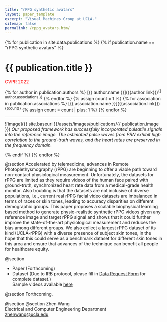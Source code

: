 ```yaml
---
title: "rPPG synthetic avatars"
layout: paper_template
excerpt: "Visual Machines Group at UCLA."
sitemap: false
permalink: /rppg_avatars.htm/
---
```


{% for publication in site.data.publications %}
{% if publication.name == "rPPG synthetic avatars" %}

# {{ publication.title }}
<p style="color:#FF0000";> CVPR 2022</p>
{% for author in publication.authors %} [{{ author.name }}]({{author.link}})<sup>{{ author.associations }}</sup>
{% endfor %}
{% assign count = 1 %}
{% for association in publication.associations %} [{{ association.name }}]({{association.link}})<sup>{{count}}</sup> {% assign count = count | plus: 1 %}
{% endfor %}

<hr class="center" style="width: 70%; color: grey; height: 0.1px; background-color:grey;"/>

![image]({{ site.baseurl }}/assets/images/publications/{{ publication.image }})
*Our proposed framework has successfully incorporated pulsatile signals into the reference image. The estimated pulse waves from PRN exhibit high correlation to the ground-truth waves, and the heart rates are preserved in the frequency
domain.*
<br>

{% endif %}
{% endfor %}

<!--

  1 Abstract
  2 Files
  3 Citations
  4 Press
  5 Contact
  6 FAQ
  7 Media

-->

@section
Accelerated by telemedicine, advances in Remote Photoplethysmography (rPPG) are beginning to offer a viable path toward non-contact physiological measurement. Unfortunately, the datasets for rPPG are limited as they require videos of the human face paired with ground-truth, synchronized heart rate data from a medical-grade health monitor. Also troubling is that the datasets are not inclusive of diverse populations, i.e., current real rPPG facial video datasets are imbalanced in terms of races or skin tones, leading to accuracy disparities on different demographic groups.  This paper proposes a scalable biophysical learning based method to generate physio-realistic synthetic rPPG videos given any reference image and target rPPG signal and shows that it could further improve the state-of-the-art physiological measurement and reduces the bias among different groups. We also collect a largest rPPG dataset of its kind (UCLA-rPPG) with a diverse presence of subject skin tones, in the hope that this could serve as a benchmark dataset for different skin tones in this area and ensure that advances of the technique can benefit all people for healthcare equity.


@section
- Paper (Forthcoming)
- Dataset (Due to IRB protocol, please fill in [Data Request Form](https://docs.google.com/forms/d/e/1FAIpQLSc6rtDlh9G1ZesZSa6eHqcJguXl9aYvbyaoiRlrtAQaOC6Y8Q/viewform?usp=pp_url) for complete dataset.)\
Sample videos available [here](https://drive.google.com/drive/folders/1n0ssQrAIBPYezFGLmMjpOjfEWwTj34hP?usp=sharing)

@section
Forthcoming.

@section
@section
Zhen Wang \
Electrical and Computer Engineering Department \
zhenwang@ucla.edu
